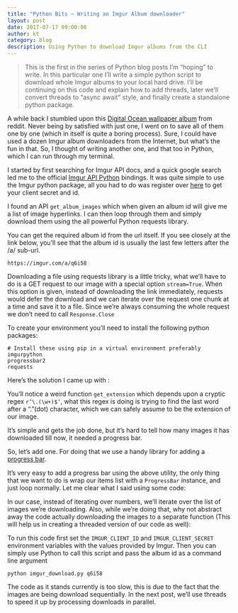 ```yaml
---
title: "Python Bits — Writing an Imgur Album downloader"
layout: post
date: 2017-07-17 09:00:00
author: kt
category: blog
description: Using Python to download Imgur albums from the CLI
---
```


> This is the first in the series of Python blog posts I’m “hoping” to write. In
> this particular one I’ll write a simple python script to download whole Imgur
albums to your local hard drive. I’ll be continuing on this code and explain how
to add threads, later we’ll convert threads to “async await” style, and finally
create a standalone python package.

A while back I stumbled upon this [Digital Ocean wallpaper
album](https://imgur.com/a/q6i58) from reddit. Never being by satisfied with
just one, I went on to save all of them one by one (which in itself is quite a
boring process). Sure, I could have used a dozen Imgur album downloaders from
the Internet, but what’s the fun in that. So, I thought of writing another one,
and that too in Python, which I can run through my terminal.

I started by first searching for Imgur API docs, and a quick google search led
me to the official [Imgur API Python](https://github.com/Imgur/imgurpython)
bindings. It was quite simple to use the Imgur python package, all you had to do
was register over
[here](https://imgur.com/signin?redirect=https://api.imgur.com/oauth2/addclient)
to get your client secret and id.

I found an API `get_album_images` which when given an album id will give me a
list of image hyperlinks. I can then loop through them and simply download them
using the all powerful Python requests library.

You can get the required album id from the url itself. If you see closely at the
link below, you’ll see that the album id is usually the last few letters after
the /a/ sub-url.

    https://imgur.com/a/q6i58

Downloading a file using requests library is a little tricky, what we’ll have to
do is a GET request to our image with a special option `stream=True`. When this
option is given, instead of downloading the link immediately, requests would
defer the download and we can iterate over the request one chunk at a time and
save it to a file. Since we’re always consuming the whole request we don’t need
to call `Response.Close`

To create your environment you’ll need to install the following python packages:

    # Install these using pip in a virtual environment preferably
    imgurpython
    progressbar2
    requests

Here’s the solution I came up with :

<script src="https://gist.github.com/kartikanand/fa0c6ec8d7d010e8998ab49d4b5acd7e.js"></script>

You’ll notice a weird function `get_extension` which depends upon a cryptic
regex `r’\.(\w+)$’`, what this regex is doing is trying to find the last word
after a “.”(dot) character, which we can safely assume to be the extension of
our image.

It’s simple and gets the job done, but it’s hard to tell how many images it has
downloaded till now, it needed a progress bar.

So, let’s add one. For doing that we use a handy library for adding a [progress
bar](https://github.com/WoLpH/python-progressbar).

It’s very easy to add a progress bar using the above utility, the only thing
that we want to do is wrap our items list with a `ProgressBar` instance, and
just loop normally. Let me clear what I said using some code:

<script src="https://gist.github.com/kartikanand/a21ce26421de9bf147900743bdfa5cc0.js"></script>

In our case, instead of iterating over numbers, we’ll iterate over the list of
images we’re downloading. Also, while we’re doing that, why not abstract away
the code actually downloading the images to a separate function (This will help
us in creating a threaded version of our code as well):

<script src="https://gist.github.com/kartikanand/18b11c0679bb6d01bed4c1838de3b014.js"></script>

To run this code first set the `IMGUR_CLIENT_ID` and `IMGUR_CLIENT_SECRET`
environment variables with the values provided by Imgur. Then you can simply use
Python to call this script and pass the album id as a command line argument

    python imgur_download.py q6i58

The code as it stands currently is too slow, this is due to the fact that the
images are being download sequentially. In the next post, we’ll use threads to
speed it up by processing downloads in parallel.
